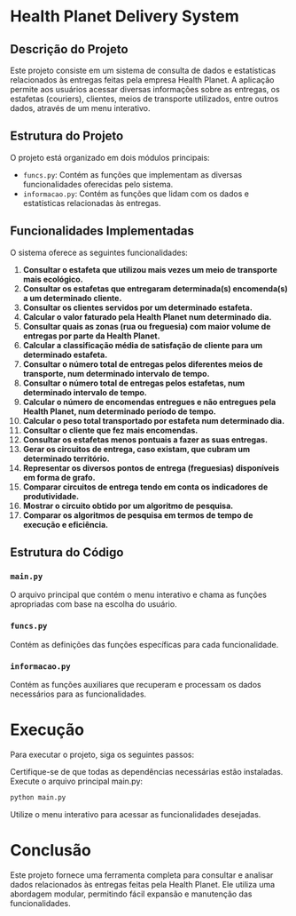 # Health Planet Delivery System

## Descrição do Projeto

Este projeto consiste em um sistema de consulta de dados e estatísticas relacionados às entregas feitas pela empresa Health Planet. A aplicação permite aos usuários acessar diversas informações sobre as entregas, os estafetas (couriers), clientes, meios de transporte utilizados, entre outros dados, através de um menu interativo.

## Estrutura do Projeto

O projeto está organizado em dois módulos principais:

- `funcs.py`: Contém as funções que implementam as diversas funcionalidades oferecidas pelo sistema.
- `informacao.py`: Contém as funções que lidam com os dados e estatísticas relacionadas às entregas.

## Funcionalidades Implementadas

O sistema oferece as seguintes funcionalidades:

1. **Consultar o estafeta que utilizou mais vezes um meio de transporte mais ecológico.**
2. **Consultar os estafetas que entregaram determinada(s) encomenda(s) a um determinado cliente.**
3. **Consultar os clientes servidos por um determinado estafeta.**
4. **Calcular o valor faturado pela Health Planet num determinado dia.**
5. **Consultar quais as zonas (rua ou freguesia) com maior volume de entregas por parte da Health Planet.**
6. **Calcular a classificação média de satisfação de cliente para um determinado estafeta.**
7. **Consultar o número total de entregas pelos diferentes meios de transporte, num determinado intervalo de tempo.**
8. **Consultar o número total de entregas pelos estafetas, num determinado intervalo de tempo.**
9. **Calcular o número de encomendas entregues e não entregues pela Health Planet, num determinado período de tempo.**
10. **Calcular o peso total transportado por estafeta num determinado dia.**
11. **Consultar o cliente que fez mais encomendas.**
12. **Consultar os estafetas menos pontuais a fazer as suas entregas.**
13. **Gerar os circuitos de entrega, caso existam, que cubram um determinado território.**
14. **Representar os diversos pontos de entrega (freguesias) disponíveis em forma de grafo.**
15. **Comparar circuitos de entrega tendo em conta os indicadores de produtividade.**
16. **Mostrar o circuito obtido por um algoritmo de pesquisa.**
17. **Comparar os algoritmos de pesquisa em termos de tempo de execução e eficiência.**

## Estrutura do Código

### `main.py`

O arquivo principal que contém o menu interativo e chama as funções apropriadas com base na escolha do usuário.

### `funcs.py`
Contém as definições das funções específicas para cada funcionalidade.

### `informacao.py`
Contém as funções auxiliares que recuperam e processam os dados necessários para as funcionalidades.

# Execução
Para executar o projeto, siga os seguintes passos:

Certifique-se de que todas as dependências necessárias estão instaladas.
Execute o arquivo principal main.py:
```bash
python main.py
```
Utilize o menu interativo para acessar as funcionalidades desejadas.

# Conclusão

Este projeto fornece uma ferramenta completa para consultar e analisar dados relacionados às entregas feitas pela Health Planet. Ele utiliza uma abordagem modular, permitindo fácil expansão e manutenção das funcionalidades.

